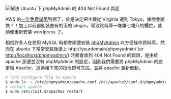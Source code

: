 <!--
[date]: 2012-08-23
[title]: 解決 Ubuntu 下 phpMyAdmin 的 404 Not Found 頁面
[name]: slove-phpmyadmin-404-not-found-in-ubuntu
[tag]: Ubuntu, Linux, database | 資料庫, phpMyAdmin
-->

![解決 Ubuntu 下 phpMyAdmin 的 404 Not Found 頁面][feature photo]

AWS 的[一年免費試用][1]到期了，於是決定把主機從 Virginia 遷到 Tokyo，據說會變快？！加上以前都亂裝些有的沒的 plugin，導致資料庫一堆雜七雜八的欄位，就順便重新安裝 wordpress 了。

相信許多人在使用 MySQL 時都會順便安裝 [phpMyAdmin][2] 以方便操作資料庫。然而在 ubuntu 下常常安裝後連上 http://yourdomain/phpmyadmin/ (or [http://localhost/phpmyadmin/][3]) 時都會收到 404 Not Found 的錯誤，是由於 apache 那邊並沒有 phpMyAdmin 的設定，因此我們需要將 phpMyAdmin 的設定給 Apache，透過接下來的指令即可完成。並將 apache 重新啟動。

```bash
# link configure file to apache
$ sudo ln -s /etc/phpmyadmin/apache.conf /etc/apache2/conf.d/phpmyadmin.conf
# restart apache
$ sudo /etc/init.d/apache2 restart
```
	

[1]: http://aws.amazon.com/free/
[2]: http://www.phpmyadmin.net/home_page/index.php
[3]: http://localhost/phpmyadmin
[feature photo]: http://i.minus.com/jeD68dMmYaV6F.png
